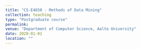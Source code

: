```yaml
---
title: "CS-E4650 - Methods of Data Mining"
collection: teaching
type: "Postgraduate course"
permalink: 
venue: "Department of Computer Science, Aalto University"
date: 2020-01-01
location: ""
---
```


